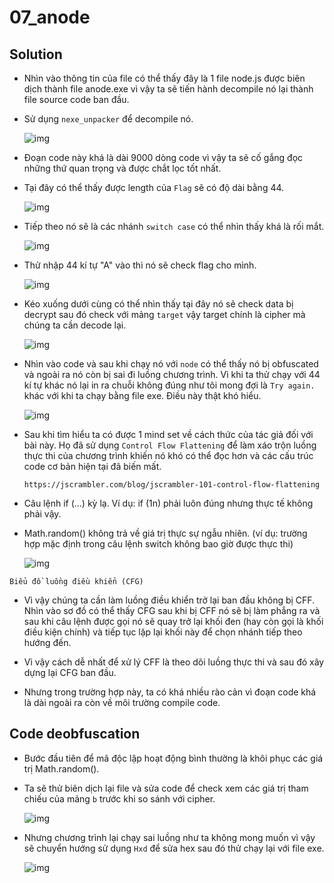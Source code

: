 # 07_anode

## Solution
- Nhìn vào thông tin của file có thể thấy đây là 1 file node.js được biên dịch thành file anode.exe vì vậy ta sẽ tiến hành decompile nó lại thành file source code ban đầu.
- Sử dụng `nexe_unpacker` để decompile nó.

    ![img](img/7.1.png)

- Đoạn code này khá là dài 9000 dòng code vì vậy ta sẽ cố gắng đọc những thứ quan trọng và được chắt lọc tốt nhất.

- Tại đây có thể thấy được length của `Flag` sẽ có độ dài bằng 44.

    ![img](img/7.2.png)

- Tiếp theo nó sẽ là các nhánh `switch case` có thể nhìn thấy khá là rối mắt.

    ![img](img/7.3.png)
   
- Thử nhập 44 kí tự "A" vào thì nó sẽ check flag cho mình.

    ![img](img/7.4.png)
    
- Kéo xuống dưới cùng có thể nhìn thấy tại đây nó sẽ check data bị decrypt sau đó check với mảng `target` vậy target chính là cipher mà chúng ta cần decode lại.

    ![img](img/7.5.png)
 
- Nhìn vào code và sau khi chạy nó với `node` có thể thấy nó bị obfuscated và ngoài ra nó còn bị sai đi luồng chương trình. Vì khi ta thử chạy với 44 kí tự khác nó lại in ra chuỗi không đúng như tôi mong đợi là `Try again.` khác với khi ta chạy bằng file exe. Điều này thật khó hiểu.

    ![img](img/7.6.png)
    
- Sau khi tìm hiểu ta có được 1 mind set về cách thức của tác giả đối với bài này. Họ đã sử dụng `Control Flow Flattening` để làm xáo trộn luồng thực thi của chương trình khiến nó khó có thể đọc hơn và các cấu trúc code cơ bản hiện tại đã biến mất.

    `https://jscrambler.com/blog/jscrambler-101-control-flow-flattening`

- Câu lệnh if (...) kỳ lạ. Ví dụ: if (1n) phải luôn đúng nhưng thực tế không phải vậy.

- Math.random() không trả về giá trị thực sự ngẫu nhiên. (ví dụ: trường hợp mặc định trong câu lệnh switch không bao giờ được thực thi)
 
    ![img](img/7.7.png)
  
`Biểu đồ luồng điều khiển (CFG)`
- Vì vậy chúng ta cần làm luồng điều khiển trở lại ban đầu không bị CFF. Nhìn vào sơ đồ có thể thấy CFG sau khi bị CFF nó sẽ bị làm phẳng ra và sau khi câu lệnh được gọi nó sẽ quay trở lại khối đen (hay còn gọi là khối điều kiện chính) và tiếp tục lặp lại khối này để chọn nhánh tiếp theo hướng đến.

- Vì vậy cách dễ nhất để xử lý CFF là theo dõi luồng thực thi và sau đó xây dựng lại CFG ban đầu.
    
- Nhưng trong trường hợp này, ta có khá nhiều rào cản vì đoạn code khá là dài ngoài ra còn về môi trường compile code.

   
## Code deobfuscation
- Bước đầu tiên để mã độc lập hoạt động bình thường là khôi phục các giá trị Math.random().

- Ta sẽ thử biên dịch lại file và sửa code để check xem các giá trị tham chiếu của mảng `b` trước khi so sánh với cipher.

    ![img](img/7.8.png)

- Nhưng chương trình lại chạy sai luồng như ta không mong muốn vì vậy sẽ chuyển hướng sử dụng `Hxd` để sửa hex sau đó thử chạy lại với file exe.

    ![img](img/7.9.png)
    

